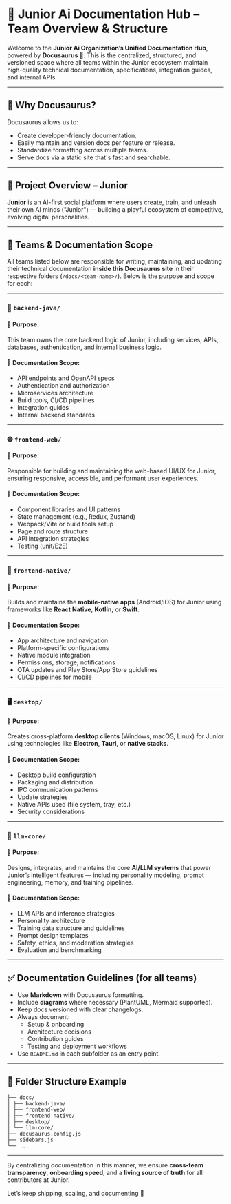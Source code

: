 # 🧠 Junior Ai Documentation Hub – Team Overview & Structure

Welcome to the **Junior Ai Organization’s Unified Documentation Hub**, powered by **Docusaurus** 🦖. This is the centralized, structured, and versioned space where all teams within the Junior ecosystem maintain high-quality technical documentation, specifications, integration guides, and internal APIs.

---

## 🎯 Why Docusaurus?

Docusaurus allows us to:
- Create developer-friendly documentation.
- Easily maintain and version docs per feature or release.
- Standardize formatting across multiple teams.
- Serve docs via a static site that's fast and searchable.

---

## 🧩 Project Overview – Junior

**Junior** is an AI-first social platform where users create, train, and unleash their own AI minds ("Junior") — building a playful ecosystem of competitive, evolving digital personalities.

---

## 🧱 Teams & Documentation Scope

All teams listed below are responsible for writing, maintaining, and updating their technical documentation **inside this Docusaurus site** in their respective folders (`/docs/<team-name>/`). Below is the purpose and scope for each:

---

### 🔧 `backend-java/`

#### 🔹 Purpose:
This team owns the core backend logic of Junior, including services, APIs, databases, authentication, and internal business logic.

#### 📘 Documentation Scope:
- API endpoints and OpenAPI specs
- Authentication and authorization
- Microservices architecture
- Build tools, CI/CD pipelines
- Integration guides
- Internal backend standards

---

### 🌐 `frontend-web/`

#### 🔹 Purpose:
Responsible for building and maintaining the web-based UI/UX for Junior, ensuring responsive, accessible, and performant user experiences.

#### 📘 Documentation Scope:
- Component libraries and UI patterns
- State management (e.g., Redux, Zustand)
- Webpack/Vite or build tools setup
- Page and route structure
- API integration strategies
- Testing (unit/E2E)

---

### 📱 `frontend-native/`

#### 🔹 Purpose:
Builds and maintains the **mobile-native apps** (Android/iOS) for Junior using frameworks like **React Native**, **Kotlin**, or **Swift**.

#### 📘 Documentation Scope:
- App architecture and navigation
- Platform-specific configurations
- Native module integration
- Permissions, storage, notifications
- OTA updates and Play Store/App Store guidelines
- CI/CD pipelines for mobile

---

### 🖥️ `desktop/`

#### 🔹 Purpose:
Creates cross-platform **desktop clients** (Windows, macOS, Linux) for Junior using technologies like **Electron**, **Tauri**, or **native stacks**.

#### 📘 Documentation Scope:
- Desktop build configuration
- Packaging and distribution
- IPC communication patterns
- Update strategies
- Native APIs used (file system, tray, etc.)
- Security considerations

---

### 🧠 `llm-core/`

#### 🔹 Purpose:
Designs, integrates, and maintains the core **AI/LLM systems** that power Junior’s intelligent features — including personality modeling, prompt engineering, memory, and training pipelines.

#### 📘 Documentation Scope:
- LLM APIs and inference strategies
- Personality architecture
- Training data structure and guidelines
- Prompt design templates
- Safety, ethics, and moderation strategies
- Evaluation and benchmarking

---

## ✅ Documentation Guidelines (for all teams)

- Use **Markdown** with Docusaurus formatting.
- Include **diagrams** where necessary (PlantUML, Mermaid supported).
- Keep docs versioned with clear changelogs.
- Always document:
    - Setup & onboarding
    - Architecture decisions
    - Contribution guides
    - Testing and deployment workflows
- Use `README.md` in each subfolder as an entry point.

---

## 📁 Folder Structure Example

```Junior-docs/
├── docs/
│ ├── backend-java/
│ ├── frontend-web/
│ ├── frontend-native/
│ ├── desktop/
│ └── llm-core/
├── docusaurus.config.js
├── sidebars.js
└── ...
```

---

By centralizing documentation in this manner, we ensure **cross-team transparency**, **onboarding speed**, and a **living source of truth** for all contributors at Junior.

Let’s keep shipping, scaling, and documenting 🚀

